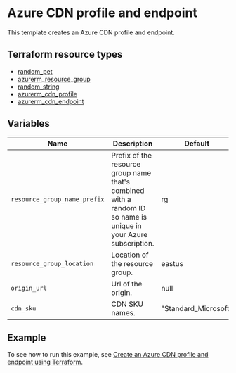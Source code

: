 # Azure CDN profile and endpoint

This template creates an Azure CDN profile and endpoint.

## Terraform resource types

- [random_pet](https://registry.terraform.io/providers/hashicorp/random/latest/docs/resources/pet)
- [azurerm_resource_group](https://registry.terraform.io/providers/hashicorp/azurerm/latest/docs/resources/resource_group)
- [random_string](https://registry.terraform.io/providers/hashicorp/random/latest/docs/resources/string)
- [azurerm_cdn_profile](https://registry.terraform.io/providers/hashicorp/azurerm/latest/docs/resources/cdn_profile)
- [azurerm_cdn_endpoint](https://registry.terraform.io/providers/hashicorp/azurerm/latest/docs/resources/cdn_endpoint)

## Variables

| Name | Description | Default |
|-|-|-|
| `resource_group_name_prefix` | Prefix of the resource group name that's combined with a random ID so name is unique in your Azure subscription. | rg |
| `resource_group_location` | Location of the resource group. | eastus |
| `origin_url` | Url of the origin. | null |
| `cdn_sku` | CDN SKU names. | "Standard_Microsoft" |

## Example

To see how to run this example, see [Create an Azure CDN profile and endpoint using Terraform](https://learn.microsoft.com/azure/cdn/create-profile-endpoint-bicep).
